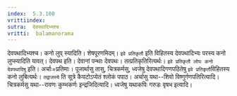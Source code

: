 ```yaml
---
index:  5.3.100
vrittiindex: 
sutra:  देवपथादिभ्यश्च
vritti:  balamanorama 
---
```


देवपथादिभ्यश्च। कनो लुप् स्यादिति। शेषपूरणमिदम्। `इवे प्रतिकृतौ` इति विहितस्य देवपथादिभ्यः परस्य कनो लुप्स्यादिति यावत्। देवपथ इति। देवानां पन्थाः देवपथः। तत्प्रतिकृतिरित्यर्थः। `इवे प्रतिकृतौ लोपः कनो देवपथादिषु` इति। अर्चाः=प्रतिमाः। पूजार्थासु तासु, चित्रकर्मसु, ध्वजेषु देवपथादिगणपठितेषु `इवे प्रतिकृतौ`विहितस्य कनो लुबित्यर्थः। `तद्राजस्ये` ति सूत्रे कैयटोऽप्येतं श्लोकं पपाठ। अर्चासु यथा--शिवो विष्णुर्गणपतिरित्यादि। चित्रकर्मसु यथा--रावणः कुम्भकर्णः इन्द्रजिदित्यादि। ध्वजेषु यथाकपिः गरुडः वृषभ इत्यादि। 

